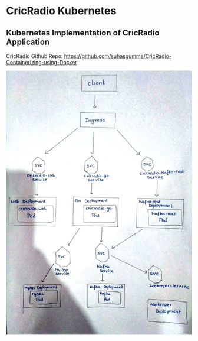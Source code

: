 # CricRadio Kubernetes
## Kubernetes Implementation of CricRadio Application

CricRadio Github Repo: https://github.com/suhasgumma/CricRadio-Containerizing-using-Docker


<img src="cricradio-architecture.jpeg">

